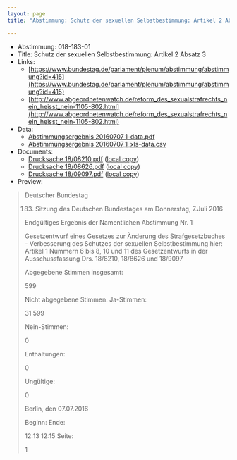 ```yaml
---
layout: page
title: "Abstimmung: Schutz der sexuellen Selbstbestimmung: Artikel 2 Absatz 3"

---
```


* Abstimmung: 018-183-01
* Title: Schutz der sexuellen Selbstbestimmung: Artikel 2 Absatz 3
* Links: 
    * [https://www.bundestag.de/parlament/plenum/abstimmung/abstimmung?id=415](https://www.bundestag.de/parlament/plenum/abstimmung/abstimmung?id=415)
    * [http://www.abgeordnetenwatch.de/reform_des_sexualstrafrechts_nein_heisst_nein-1105-802.html](http://www.abgeordnetenwatch.de/reform_des_sexualstrafrechts_nein_heisst_nein-1105-802.html)
* Data: 
    * [Abstimmungsergebnis 20160707_1-data.pdf](/res/abstimmungsliste/20160707_1-data.pdf)
    * [Abstimmungsergebnis 20160707_1_xls-data.csv](/res/abstimmungsliste/analyses/20160707_1_xls-data.csv)
* Documents: 
    * [Drucksache 18/08210.pdf](http://dip21.bundestag.de/dip21/btd/18/082/1808210.pdf) ([local copy](/res/abstimmungsdaten/018-183-01/1808210.pdf))
    * [Drucksache 18/08626.pdf](http://dip21.bundestag.de/dip21/btd/18/086/1808626.pdf) ([local copy](/res/abstimmungsdaten/018-183-01/1808626.pdf))
    * [Drucksache 18/09097.pdf](http://dip21.bundestag.de/dip21/btd/18/090/1809097.pdf) ([local copy](/res/abstimmungsdaten/018-183-01/1809097.pdf))
* Preview: 
> Deutscher Bundestag
> 
> 183. Sitzung des Deutschen Bundestages
> am Donnerstag, 7.Juli 2016
> 
> Endgültiges Ergebnis der Namentlichen Abstimmung Nr. 1
> 
> Gesetzentwurf eines Gesetzes zur Änderung des Strafgesetzbuches - Verbesserung des
> Schutzes der sexuellen Selbstbestimmung
> hier: Artikel 1 Nummern 6 bis 8, 10 und 11 des Gesetzentwurfs in der Ausschussfassung
> Drs. 18/8210, 18/8626 und 18/9097
> 
> Abgegebene Stimmen insgesamt:
> 
> 599
> 
> Nicht abgegebene Stimmen:
> Ja-Stimmen:
> 
> 31
> 599
> 
> Nein-Stimmen:
> 
> 0
> 
> Enthaltungen:
> 
> 0
> 
> Ungültige:
> 
> 0
> 
> Berlin, den 07.07.2016
> 
> Beginn:
> Ende:
> 
> 12:13
> 12:15
> Seite:
> 
> 1
> 
> 
